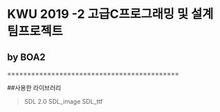# KWU 2019 -2 고급C프로그래밍 및 설계 팀프로젝트
## by BOA2
===========================================

##사용한 라이브러리

>SDL 2.0
>SDL_image
>SDL_ttf

